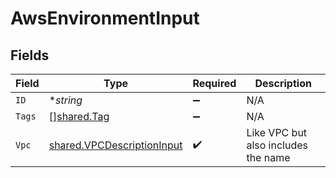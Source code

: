 # AwsEnvironmentInput


## Fields

| Field                                                                           | Type                                                                            | Required                                                                        | Description                                                                     |
| ------------------------------------------------------------------------------- | ------------------------------------------------------------------------------- | ------------------------------------------------------------------------------- | ------------------------------------------------------------------------------- |
| `ID`                                                                            | **string*                                                                       | :heavy_minus_sign:                                                              | N/A                                                                             |
| `Tags`                                                                          | [][shared.Tag](../../../pkg/models/shared/tag.md)                               | :heavy_minus_sign:                                                              | N/A                                                                             |
| `Vpc`                                                                           | [shared.VPCDescriptionInput](../../../pkg/models/shared/vpcdescriptioninput.md) | :heavy_check_mark:                                                              | Like VPC but also includes the name                                             |